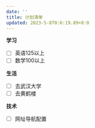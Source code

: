 ```yaml
---
date: ''
title: 计划清单
updated: 2023-5-8T0:6:19.89+8:0
---
```

**学习**

* [ ]  英语125以上
* [ ]  数学100以上

**生活**

* [ ]  去武汉大学
* [ ]  去黄鹤楼

**技术**

* [ ]  网址导航配置
